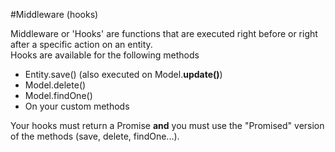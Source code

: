 #Middleware (hooks)

Middleware or 'Hooks' are functions that are executed right before or right after a specific action on an entity.  
Hooks are available for the following methods

- Entity.save() (also executed on Model.**update()**)
- Model.delete()
- Model.findOne()
- On your custom methods

Your hooks must return a Promise **and** you must use the "Promised" version of the methods (save, delete, findOne...). 

